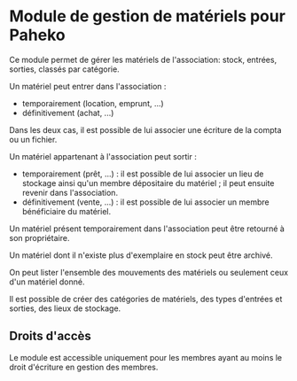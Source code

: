 # Module de gestion de matériels pour Paheko

Ce module permet de gérer les matériels de l'association: stock,
entrées, sorties, classés par catégorie.

Un matériel peut entrer dans l'association :
- temporairement (location, emprunt, ...)
- définitivement (achat, ...)

Dans les deux cas, il est possible de lui associer une écriture de la
compta ou un fichier.

Un matériel appartenant à l'association peut sortir :
- temporairement (prêt, ...) : il est possible de lui associer un lieu
  de stockage ainsi qu'un membre dépositaire du matériel ; il peut
  ensuite revenir dans l'association.
- définitivement (vente, ...) : il est possible de lui associer un
  membre bénéficiaire du matériel.

Un matériel présent temporairement dans l'association peut être
retourné à son propriétaire.

Un matériel dont il n'existe plus d'exemplaire en stock peut être archivé.

On peut lister l'ensemble des mouvements des matériels ou seulement
ceux d'un matériel donné.

Il est possible de créer des catégories de matériels, des types
d'entrées et sorties, des lieux de stockage.

## Droits d'accès
Le module est accessible uniquement pour les membres ayant au moins le
droit d'écriture en gestion des membres.
